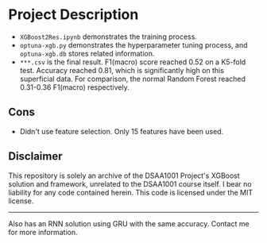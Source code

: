 # Project Description

- `XGBoost2Res.ipynb` demonstrates the training process.
- `optuna-xgb.py` demonstrates the hyperparameter tuning process, and `optuna-xgb.db` stores related information.
- `***.csv` is the final result. F1(macro) score reached 0.52 on a K5-fold test. Accuracy reached 0.81, which is significantly high on this superficial data. For comparison, the normal Random Forest reached 0.31-0.36 F1(macro) respectively.

## Cons

- Didn't use feature selection. Only 15 features have been used.

## Disclaimer

This repository is solely an archive of the DSAA1001 Project's XGBoost solution and framework, unrelated to the DSAA1001 course itself. I bear no liability for any code contained herein. This code is licensed under the MIT license.

---

Also has an RNN solution using GRU with the same accuracy. Contact me for more information.
